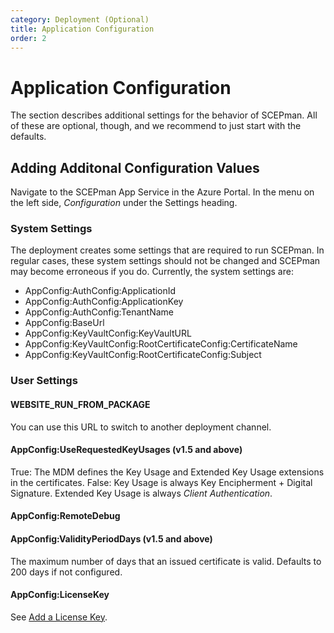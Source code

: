 ```yaml
---
category: Deployment (Optional)
title: Application Configuration
order: 2
---
```


# Application Configuration

The section describes additional settings for the behavior of SCEPman. All of these are optional, though, and we recommend to just start with the defaults.

## Adding Additonal Configuration Values

Navigate to the SCEPman App Service in the Azure Portal. In the menu on the left side, *Configuration* under the Settings heading.

### System Settings

The deployment creates some settings that are required to run SCEPman. In regular cases, these system settings should not be changed and SCEPman may become erroneous if you do. Currently, the system settings are:

* AppConfig:AuthConfig:ApplicationId
* AppConfig:AuthConfig:ApplicationKey
* AppConfig:AuthConfig:TenantName
* AppConfig:BaseUrl
* AppConfig:KeyVaultConfig:KeyVaultURL
* AppConfig:KeyVaultConfig:RootCertificateConfig:CertificateName
* AppConfig:KeyVaultConfig:RootCertificateConfig:Subject

### User Settings

#### WEBSITE_RUN_FROM_PACKAGE

You can use this URL to switch to another deployment channel.

#### AppConfig:UseRequestedKeyUsages (v1.5 and above)

True: The MDM defines the Key Usage and Extended Key Usage extensions in the certificates.
False: Key Usage is always Key Encipherment + Digital Signature. Extended Key Usage is always *Client Authentication*.

#### AppConfig:RemoteDebug

#### AppConfig:ValidityPeriodDays (v1.5 and above)

The maximum number of days that an issued certificate is valid. Defaults to 200 days if not configured.

#### AppConfig:LicenseKey

See [Add a License Key](../configuration/add-a-license-key).